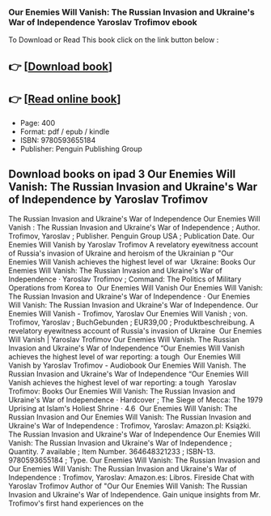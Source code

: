 ### Our Enemies Will Vanish: The Russian Invasion and Ukraine's War of Independence Yaroslav Trofimov ebook

To Download or Read This book click on the link button below :

## 👉  [**[Download book](http://filesbooks.info/download.php?group=book&from=github.com&id=695921&lnk=1079 "Download book")**]

## 👉  [**[Read online book](http://filesbooks.info/download.php?group=book&from=github.com&id=695921&lnk=1079 "Read online book")**]


* Page: 400
* Format: pdf / epub / kindle
* ISBN: 9780593655184
* Publisher: Penguin Publishing Group



## Download books on ipad 3 Our Enemies Will Vanish: The Russian Invasion and Ukraine's War of Independence by Yaroslav Trofimov



 The Russian Invasion and Ukraine&#039;s War of Independence Our Enemies Will Vanish : The Russian Invasion and Ukraine&#039;s War of Independence ; Author. Trofimov, Yaroslav ; Publisher. Penguin Group USA ; Publication Date.
 Our Enemies Will Vanish by Yaroslav Trofimov A revelatory eyewitness account of Russia&#039;s invasion of Ukraine and heroism of the Ukrainian p &quot;Our Enemies Will Vanish achieves the highest level of war 
 Ukraine: Books Our Enemies Will Vanish: The Russian Invasion and Ukraine&#039;s War of Independence · Yaroslav Trofimov ; Command: The Politics of Military Operations from Korea to 
 Our Enemies Will Vanish Our Enemies Will Vanish: The Russian Invasion and Ukraine&#039;s War of Independence · Our Enemies Will Vanish: The Russian Invasion and Ukraine&#039;s War of Independence.
 Our Enemies Will Vanish - Trofimov, Yaroslav Our Enemies Will Vanish ; von. Trofimov, Yaroslav ; BuchGebunden ; EUR39,00 ; Produktbeschreibung. A revelatory eyewitness account of Russia&#039;s invasion of Ukraine 
 Our Enemies Will Vanish | Yaroslav Trofimov Our Enemies Will Vanish. The Russian Invasion and Ukraine&#039;s War of Independence “Our Enemies Will Vanish achieves the highest level of war reporting: a tough 
 Our Enemies Will Vanish by Yaroslav Trofimov - Audiobook Our Enemies Will Vanish. The Russian Invasion and Ukraine&#039;s War of Independence “Our Enemies Will Vanish achieves the highest level of war reporting: a tough 
 Yaroslav Trofimov: Books Our Enemies Will Vanish: The Russian Invasion and Ukraine&#039;s War of Independence · Hardcover ; The Siege of Mecca: The 1979 Uprising at Islam&#039;s Holiest Shrine · 4.6 
 Our Enemies Will Vanish: The Russian Invasion and Our Enemies Will Vanish: The Russian Invasion and Ukraine&#039;s War of Independence : Trofimov, Yaroslav: Amazon.pl: Książki.
 The Russian Invasion and Ukraine&#039;s War of Independence Our Enemies Will Vanish: The Russian Invasion and Ukraine&#039;s War of Independence ; Quantity. 7 available ; Item Number. 364648321233 ; ISBN-13. 9780593655184 ; Type.
 Our Enemies Will Vanish: The Russian Invasion and Our Enemies Will Vanish: The Russian Invasion and Ukraine&#039;s War of Independence : Trofimov, Yaroslav: Amazon.es: Libros.
 Fireside Chat with Yaroslav Trofimov Author of &quot;Our Our Enemies Will Vanish: The Russian Invasion and Ukraine&#039;s War of Independence. Gain unique insights from Mr. Trofimov&#039;s first hand experiences on the 





